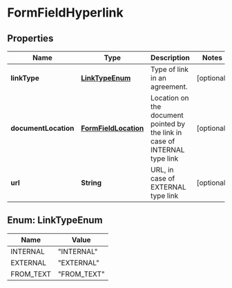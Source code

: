 
# FormFieldHyperlink

## Properties
Name | Type | Description | Notes
------------ | ------------- | ------------- | -------------
**linkType** | [**LinkTypeEnum**](#LinkTypeEnum) | Type of link in an agreement. |  [optional]
**documentLocation** | [**FormFieldLocation**](FormFieldLocation.md) | Location on the document pointed by the link in case of INTERNAL type link |  [optional]
**url** | **String** | URL, in case of EXTERNAL type link |  [optional]


<a name="LinkTypeEnum"></a>
## Enum: LinkTypeEnum
Name | Value
---- | -----
INTERNAL | &quot;INTERNAL&quot;
EXTERNAL | &quot;EXTERNAL&quot;
FROM_TEXT | &quot;FROM_TEXT&quot;



